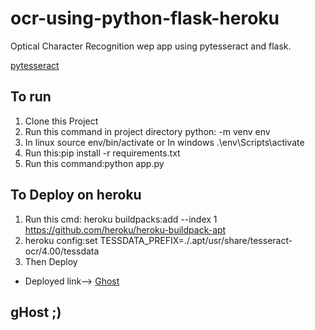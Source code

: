 # ocr-using-python-flask-heroku
Optical Character Recognition wep app using pytesseract and flask.

[pytesseract](https://pypi.org/project/pytesseract/)
## To run

1. Clone this Project
2. Run this command in project directory python: -m venv env
3. In linux source env/bin/activate or In windows .\env\Scripts\activate
4. Run this:pip install -r requirements.txt
5. Run this command:python app.py

## To Deploy on heroku
1. Run this cmd: heroku buildpacks:add --index 1 https://github.com/heroku/heroku-buildpack-apt
2. heroku config:set TESSDATA_PREFIX=./.apt/usr/share/tesseract-ocr/4.00/tessdata
3. Then Deploy

* Deployed link--> [Ghost](https://ghost-ocr-text.herokuapp.com/)

## gHost ;)
